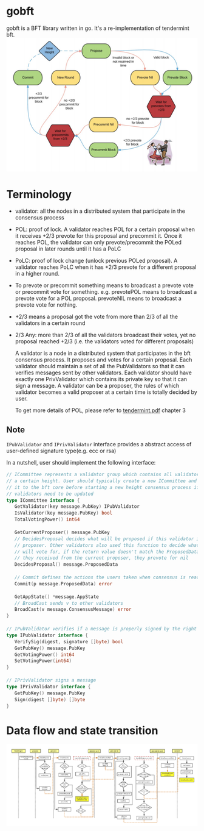 # gobft
gobft is a BFT library written in go. It's a re-implementation of tendermint bft.
![cmd-markdown-logo](resource/tmbft.jpeg)

# Terminology
* validator: all the nodes in a distributed system that participate in the consensus process
* POL: proof of lock. A validator reaches POL for a certain proposal when it receives
  +2/3 prevote for this proposal and precommit it. Once it reaches POL, the validator 
  can only prevote/precommit the POLed proposal in later rounds until it has a PoLC
* PoLC: proof of lock change (unlock previous POLed proposal). A validator reaches PoLC
  when it has +2/3 prevote for a different proposal in a higher round.
* To prevote or precommit something means to broadcast a prevote vote or precommit
  vote for something. e.g. prevotePOL means to broadcast a prevote vote for a POL
  proposal. prevoteNIL means to broadcast a prevote vote for nothing.
* +2/3 means a proposal got the vote from more than 2/3 of all the validators 
  in a certain round
* 2/3 Any: more than 2/3 of all the validators broadcast their votes, yet no proposal
  reached +2/3 (i.e. the validators voted for different proposals)
  
  A validator is a node in a distributed system that participates in the
  bft consensus process. It proposes and votes for a certain proposal.
  Each validator should maintain a set of all the PubValidators so that
  it can verifies messages sent by other validators. Each validator should
  have exactly one PrivValidator which contains its private key so that
  it can sign a message. A validator can be a proposer, the rules of which
  validator becomes a valid proposer at a certain time is totally decided by user.
  
  To get more details of POL, please refer to [tendermint.pdf](https://allquantor.at/blockchainbib/pdf/buchman2016tendermint.pdf) chapter 3

## Note
`IPubValidator` and `IPrivValidator` interface provides a abstract access of user-defined
  signature type(e.g. ecc or rsa)
  
 In a nutshell, user should implement the following interface:
 ```go
// ICommittee represents a validator group which contains all validators at
// a certain height. User should typically create a new ICommittee and register
// it to the bft core before starting a new height consensus process if
// validators need to be updated
type ICommittee interface {
	GetValidator(key message.PubKey) IPubValidator
	IsValidator(key message.PubKey) bool
	TotalVotingPower() int64

	GetCurrentProposer() message.PubKey
	// DecidesProposal decides what will be proposed if this validator is the current
	// proposer. Other validators also used this function to decide what proposal they
	// will vote for, if the return value doesn't match the ProposedData of the proposal
	// they received from the current proposer, they prevote for nil
	DecidesProposal() message.ProposedData

	// Commit defines the actions the users taken when consensus is reached
	Commit(p message.ProposedData) error

	GetAppState() *message.AppState
	// BroadCast sends v to other validators
	BroadCast(v message.ConsensusMessage) error
}

// IPubValidator verifies if a message is properly signed by the right validator
type IPubValidator interface {
	VerifySig(digest, signature []byte) bool
	GetPubKey() message.PubKey
	GetVotingPower() int64
	SetVotingPower(int64)
}

// IPrivValidator signs a message
type IPrivValidator interface {
	GetPubKey() message.PubKey
	Sign(digest []byte) []byte
}
```

# Data flow and state transition
![cmd-markdown-logo](resource/goBFT-dataflow.jpeg)
